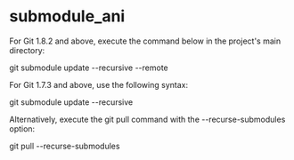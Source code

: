 # submodule_ani


For Git 1.8.2 and above, execute the command below in the project's main directory:

git submodule update --recursive --remote


For Git 1.7.3 and above, use the following syntax:

git submodule update --recursive

Alternatively, execute the git pull command with the --recurse-submodules option:

git pull --recurse-submodules
